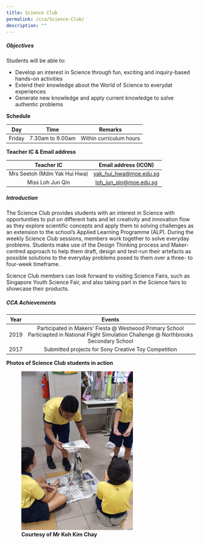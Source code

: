 ```yaml
---
title: Science Club
permalink: /cca/Science-Club/
description: ""
---
```

##### **Objectives**
  
Students will be able to:  
  

*   Develop an interest in Science through fun, exciting and inquiry-based hands-on activities
*   Extend their knowledge about the World of Science to everydat experiences
*   Generate new knowledge and apply current knowledge to solve authentic problems

  

**Schedule**

  

| Day | Time | Remarks |
| --- | --- | --- |
| Friday | 7.30am to 9.00am | Within curriculum hours |

  
**Teacher IC & Email address**  
  
|          Teacher IC          |  Email address (ICON)  |
|:----------------------------:|:----------------------:|
| Mrs Seetoh (Mdm Yak Hui Hwa) | yak_hui_hwa@moe.edu.sg |
|       Miss Loh Jun Qin       | loh_jun_qin@moe.edu.sg |


##### **Introduction**

  
The Science Club provides students with an interest in Science with opportunities to put on different hats and let creativity and innovation flow as they explore scientific concepts and apply them to solving challenges as an extension to the school’s Applied Learning Programme (ALP). During the weekly Science Club sessions, members work together to solve everyday problems. Students make use of the Design Thinking process and Maker-centred approach to help them draft, design and test-run their artefacts as possible solutions to the everyday problems posed to them over a three- to four-week timeframe. 

Science Club members can look forward to visiting Science Fairs, such as Singapore Youth Science Fair, and also taking part in the Science fairs to showcase their products. 

  

##### **CCA Achievements**

|  Year  |                                                                    Events                                                                    |
|:------:|:--------------------------------------------------------------------------------------------------------------------------------------------:|
| 2019   | Participated in Makers' Fiesta @ Westwood Primary School Particiapted in National Flight Simulation Challenge @ Northbrooks Secondary School |
|  2017  | Submitted projects for Sony Creative Toy Competition                                                                                         |
  
  
**Photos of Science Club students in action**  
  

<figure>

<img style="width:70%;height:50%" src="/images/Our%20Curriculum/Departments/CCA/Science%20Club/S2.jpg">

<figcaption> <strong> Courtesy of Mr Koh Kim Chay </strong> </figcaption>

</figure>

